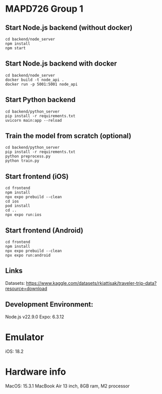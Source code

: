 # MAPD726 Group 1

## Start Node.js backend (without docker)
```
cd backend/node_server
npm install
npm start
```

## Start Node.js backend with docker
```
cd backend/node_server
docker build -t node_api .
docker run -p 5001:5001 node_api
```

## Start Python backend
```
cd backend/python_server
pip install -r requirements.txt
uvicorn main:app --reload
```

## Train the model from scratch (optional)
```
cd backend/python_server
pip install -r requirements.txt
python preprocess.py
python train.py
```

## Start frontend (iOS)
```
cd frontend
npm install
npx expo prebuild --clean
cd ios
pod install
cd ..
npx expo run:ios
```


## Start frontend (Android)
```
cd frontend
npm install
npx expo prebuild --clean
npx expo run:android
```

## Links
Datasets: https://www.kaggle.com/datasets/rkiattisak/traveler-trip-data?resource=download

## Development Environment:
Node.js v22.9.0
Expo: 6.3.12

# Emulator
iOS: 18.2

# Hardware info
MacOS: 15.3.1
MacBook Air 13 inch, 8GB ram, M2 processor
